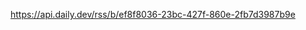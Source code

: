 <!--  daily.dev BOOKMARKS:START -->
https://api.daily.dev/rss/b/ef8f8036-23bc-427f-860e-2fb7d3987b9e
<!--  daily.dev BOOKMARKS:END -->
